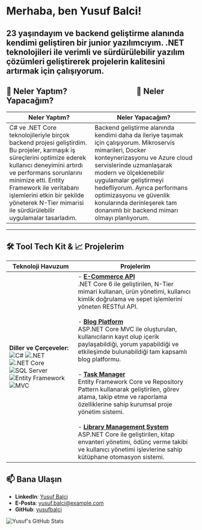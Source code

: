# Merhaba, ben Yusuf Balci!  
23 yaşındayım ve backend geliştirme alanında kendimi geliştiren bir junior yazılımcıyım. .NET teknolojileri ile verimli ve sürdürülebilir yazılım çözümleri geliştirerek projelerin kalitesini artırmak için çalışıyorum.  
---
## 🚀 Neler Yaptım? &nbsp; &nbsp; &nbsp; &nbsp; &nbsp; &nbsp; &nbsp; &nbsp; &nbsp;  &nbsp; &nbsp;  &nbsp; &nbsp; &nbsp; &nbsp; &nbsp;  &nbsp; &nbsp; 🌱 Neler Yapacağım?
| **Neler Yaptım?** | **Neler Yapacağım?** |
|-------------------|----------------------|
| C# ve .NET Core teknolojileriyle birçok backend projesi geliştirdim. Bu projeler, karmaşık iş süreçlerini optimize ederek kullanıcı deneyimini artırdı ve performans sorunlarını minimize etti. Entity Framework ile veritabanı işlemlerini etkin bir şekilde yöneterek N-Tier mimarisi ile sürdürülebilir uygulamalar tasarladım. | Backend geliştirme alanında kendimi daha da ileriye taşımak için çalışıyorum. Mikroservis mimarileri, Docker konteynerizasyonu ve Azure cloud servislerinde uzmanlaşarak modern ve ölçeklenebilir uygulamalar geliştirmeyi hedefliyorum. Ayrıca performans optimizasyonu ve güvenlik konularında derinleşerek tam donanımlı bir backend mimarı olmayı planlıyorum. |
---
## 🛠️ Tool Tech Kit & 📈 Projelerim
| **Teknoloji Havuzum** | **Projelerim** |
|-------------------|----------------|
| **Diller ve Çerçeveler:** <br> ![C#](https://img.shields.io/badge/C%23-239120?style=for-the-badge&logo=c-sharp&logoColor=white) ![.NET](https://img.shields.io/badge/.NET-512BD4?style=for-the-badge&logo=dotnet&logoColor=white) ![.NET Core](https://img.shields.io/badge/.NET%20Core-512BD4?style=for-the-badge&logo=dotnet&logoColor=white) ![SQL Server](https://img.shields.io/badge/SQL%20Server-CC2927?style=for-the-badge&logo=microsoft-sql-server&logoColor=white) ![Entity Framework](https://img.shields.io/badge/Entity%20Framework-512BD4?style=for-the-badge&logo=.net&logoColor=white) ![MVC](https://img.shields.io/badge/MVC-5C2D91?style=for-the-badge&logo=.net&logoColor=white) | - **[E-Commerce API](https://github.com/yusufbalci/ECommerceAPI)** <br> .NET Core 6 ile geliştirilen, N-Tier mimari kullanan, ürün yönetimi, kullanıcı kimlik doğrulama ve sepet işlemlerini yöneten RESTful API. <br><br> - **[Blog Platform](https://github.com/yusufbalci/BlogPlatform)** <br> ASP.NET Core MVC ile oluşturulan, kullanıcıların kayıt olup içerik paylaşabildiği, yorum yapabildiği ve etkileşimde bulunabildiği tam kapsamlı blog platformu. <br><br> - **[Task Manager](https://github.com/yusufbalci/TaskManager)** <br> Entity Framework Core ve Repository Pattern kullanarak geliştirilen, görev atama, takip etme ve raporlama özelliklerine sahip kurumsal proje yönetim sistemi. <br><br> - **[Library Management System](https://github.com/yusufbalci/LibrarySystem)** <br> ASP.NET Core ile geliştirilen, kitap envanteri yönetimi, ödünç verme takibi ve kullanıcı yönetimi işlevlerine sahip kütüphane otomasyon sistemi. |
## 📫 Bana Ulaşın  
- **LinkedIn**: [Yusuf Balci](https://www.linkedin.com/in/yusuf-balci/)  
- **E-Posta**: yusuf.balci@example.com
- **GitHub**: [yusufbalci](https://github.com/yusufbalci)

![Yusuf's GitHub Stats](https://github-readme-stats.vercel.app/api?username=yusufbalci&show_icons=true&theme=radical)
